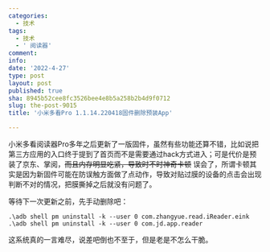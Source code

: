 ```yaml
---
categories:
  - 技术
tags:
  - 技术
  - ' 阅读器'
comment: 
info: 
date: '2022-4-27'
type: post
layout: post
published: true
sha: 8945b52cee8fc3526bee4e8b5a258b2b4d9f0712
slug: the-post-9015
title: '小米多看Pro 1.1.14.220418固件删除预装App'

---
```


小米多看阅读器Pro多年之后更新了一版固件，虽然有些功能还算不错，比如说把第三方应用的入口终于提到了首页而不是需要通过hack方式进入；可是代价是预装了京东、掌阅，~~而且内存明显吃紧，导致时不时神奇卡顿~~ 误会了，所谓卡顿其实是因为新固件可能在防误触方面做了点动作，导致对贴过膜的设备的点击会出现判断不对的情况，把膜撕掉之后就没有问题了。

等待下一次更新之前，先手动删除吧：

    .\adb shell pm uninstall -k --user 0 com.zhangyue.read.iReader.eink
    .\adb shell pm uninstall -k --user 0 com.jd.app.reader

这系统真的一言难尽，说差吧倒也不至于，但是老是不怎么干脆。